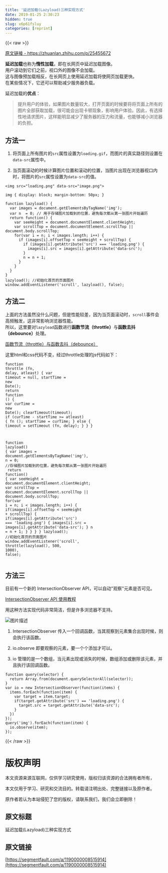 ```yaml
---
title: '延迟加载(Lazyload)三种实现方式' 
date: 2019-01-25 2:30:23
hidden: true
slug: x6p61fsluy
categories: [reprint]
---
```


{{< raw >}}

                    
<p><a href="https://zhuanlan.zhihu.com/p/25455672" rel="nofollow noreferrer" target="_blank">原文链接 - https://zhuanlan.zhihu.com/p/25455672</a></p>
<p><strong>延迟加载</strong>也称为<strong>惰性加载</strong>，即在长网页中延迟加载图像。<br>用户滚动到它们之前，视口外的图像不会加载。<br>这与图像预加载相反，在长网页上使用延迟加载将使网页加载更快。<br>在某些情况下，它还可以帮助减少服务器负载。</p>
<p>延迟加载的<strong>优点</strong>：</p>
<blockquote><p>提升用户的体验，如果图片数量较大，打开页面的时候要将将页面上所有的图片全部获取加载，很可能会出现卡顿现象，影响用户体验。因此，有选择性地请求图片，这样能明显减少了服务器的压力和流量，也能够减小浏览器的负担。</p></blockquote>
<h2 id="articleHeader0">方法一</h2>
<ol>
<li><p>将页面上所有图片的<code>src</code>属性设置为<code>loading.gif</code>，而图片的真实路径则设置在<code>data-src</code>属性中。</p></li>
<li><p>当页面滚动的时候计算图片位置和滚动的位置，当图片出现在浏览器视口内时，将图片的<code>src</code>属性设置为<code>data-src</code>的值。</p></li>
</ol>
<div class="widget-codetool" style="display:none;">
      <div class="widget-codetool--inner">
      <span class="selectCode code-tool" data-toggle="tooltip" data-placement="top" title="" data-original-title="全选"></span>
      <span type="button" class="copyCode code-tool" data-toggle="tooltip" data-placement="top" data-clipboard-text="<img src=&quot;loading.png&quot; data-src=&quot;image.png&quot;>" title="" data-original-title="复制"></span>
      <span type="button" class="saveToNote code-tool" data-toggle="tooltip" data-placement="top" title="" data-original-title="放进笔记"></span>
      </div>
      </div><pre class="xml hljs"><code class="html" style="word-break: break-word; white-space: initial;"><span class="hljs-tag">&lt;<span class="hljs-name">img</span> <span class="hljs-attr">src</span>=<span class="hljs-string">"loading.png"</span> <span class="hljs-attr">data-src</span>=<span class="hljs-string">"image.png"</span>&gt;</span></code></pre>
<div class="widget-codetool" style="display:none;">
      <div class="widget-codetool--inner">
      <span class="selectCode code-tool" data-toggle="tooltip" data-placement="top" title="" data-original-title="全选"></span>
      <span type="button" class="copyCode code-tool" data-toggle="tooltip" data-placement="top" data-clipboard-text="img { display: block; margin-bottom: 50px; }" title="" data-original-title="复制"></span>
      <span type="button" class="saveToNote code-tool" data-toggle="tooltip" data-placement="top" title="" data-original-title="放进笔记"></span>
      </div>
      </div><pre class="css hljs"><code class="css" style="word-break: break-word; white-space: initial;"><span class="hljs-selector-tag">img</span> { <span class="hljs-attribute">display</span>: block; <span class="hljs-attribute">margin-bottom</span>: <span class="hljs-number">50px</span>; }</code></pre>
<div class="widget-codetool" style="display:none;">
      <div class="widget-codetool--inner">
      <span class="selectCode code-tool" data-toggle="tooltip" data-placement="top" title="" data-original-title="全选"></span>
      <span type="button" class="copyCode code-tool" data-toggle="tooltip" data-placement="top" data-clipboard-text="function lazyload() {
  var images = document.getElementsByTagName('img');
  var n  = 0; // 用于存储图片加载到的位置，避免每次都从第一张图片开始遍历    
  return function() {
    var seeHeight = document.documentElement.clientHeight;
    var scrollTop = document.documentElement.scrollTop || document.body.scrollTop;
    for(var i = n; i < images.length; i++) {
      if (images[i].offsetTop < seeHeight + scrollTop) {
        if (images[i].getAttribute('src') === 'loading.png') {
          images[i].src = images[i].getAttribute('data-src');
        }
        n = n + 1;
      }
    }
  }
}
lazyload(); //初始化首页的页面图片
window.addEventListener('scroll', lazyload(), false);" title="" data-original-title="复制"></span>
      <span type="button" class="saveToNote code-tool" data-toggle="tooltip" data-placement="top" title="" data-original-title="放进笔记"></span>
      </div>
      </div><pre class="javascript hljs"><code class="javascript"><span class="hljs-function"><span class="hljs-keyword">function</span> <span class="hljs-title">lazyload</span>(<span class="hljs-params"></span>) </span>{
  <span class="hljs-keyword">var</span> images = <span class="hljs-built_in">document</span>.getElementsByTagName(<span class="hljs-string">'img'</span>);
  <span class="hljs-keyword">var</span> n  = <span class="hljs-number">0</span>; <span class="hljs-comment">// 用于存储图片加载到的位置，避免每次都从第一张图片开始遍历    </span>
  <span class="hljs-keyword">return</span> <span class="hljs-function"><span class="hljs-keyword">function</span>(<span class="hljs-params"></span>) </span>{
    <span class="hljs-keyword">var</span> seeHeight = <span class="hljs-built_in">document</span>.documentElement.clientHeight;
    <span class="hljs-keyword">var</span> scrollTop = <span class="hljs-built_in">document</span>.documentElement.scrollTop || <span class="hljs-built_in">document</span>.body.scrollTop;
    <span class="hljs-keyword">for</span>(<span class="hljs-keyword">var</span> i = n; i &lt; images.length; i++) {
      <span class="hljs-keyword">if</span> (images[i].offsetTop &lt; seeHeight + scrollTop) {
        <span class="hljs-keyword">if</span> (images[i].getAttribute(<span class="hljs-string">'src'</span>) === <span class="hljs-string">'loading.png'</span>) {
          images[i].src = images[i].getAttribute(<span class="hljs-string">'data-src'</span>);
        }
        n = n + <span class="hljs-number">1</span>;
      }
    }
  }
}
lazyload(); <span class="hljs-comment">//初始化首页的页面图片</span>
<span class="hljs-built_in">window</span>.addEventListener(<span class="hljs-string">'scroll'</span>, lazyload(), <span class="hljs-literal">false</span>);</code></pre>
<h2 id="articleHeader1">方法二</h2>
<p>上面的方法虽然没什么问题，但是性能较差，因为当页面滚动时，<code>scroll</code>事件会高频触发，这非常影响浏览器性能。<br>所以，这里要对<code>lazyload</code>函数进行<strong>函数节流（throttle）</strong>与<strong>函数去抖（debounce）</strong>处理。</p>
<p><a href="http://www.cnblogs.com/fsjohnhuang/p/4147810.html" rel="nofollow noreferrer" target="_blank">函数节流（throttle）与函数去抖（debounce）</a></p>
<p>这里html和css代码不变，经过throttle处理的js代码如下：</p>
<div class="widget-codetool" style="display:none;">
      <div class="widget-codetool--inner">
      <span class="selectCode code-tool" data-toggle="tooltip" data-placement="top" title="" data-original-title="全选"></span>
      <span type="button" class="copyCode code-tool" data-toggle="tooltip" data-placement="top" data-clipboard-text="function throttle (fn, delay, atleast) {
  var timeout = null,
      startTime = new Date();
  return function () {
    var curTime = new Date();
    clearTimeout(timeout);
    if (curTime - startTime >= atleast) {
      fn ();
      startTime = curTime;
    } else {
      timeout = setTimeout (fn, delay);
    }
  }
}

function lazyload() {
  var images = document.getElementsByTagName('img'),
      n = 0;      //存储图片加载到的位置，避免每次都从第一张图片开始遍历   
  return function() {
    var seeHeight = document.documentElement.clientHeight;
    var scrollTop = document.documentElement.scrollTop || document.body.scrollTop;
    for(var i = n; i < images.length; i++) {
      if(images[i].offsetTop < seeHeight + scrollTop) {
        if(images[i].getAttribute('src') === 'loading.png') {
          images[i].src = images[i].getAttribute('data-src');
        }
        n = n + 1;
      }
    }
  }
}
lazyload(); //初始化首页的页面图片
window.addEventListener('scroll', throttle(lazyload(), 500, 1000), false);" title="" data-original-title="复制"></span>
      <span type="button" class="saveToNote code-tool" data-toggle="tooltip" data-placement="top" title="" data-original-title="放进笔记"></span>
      </div>
      </div><pre class="javascript hljs"><code class="javascript"><span class="hljs-function"><span class="hljs-keyword">function</span> <span class="hljs-title">throttle</span> (<span class="hljs-params">fn, delay, atleast</span>) </span>{
  <span class="hljs-keyword">var</span> timeout = <span class="hljs-literal">null</span>,
      startTime = <span class="hljs-keyword">new</span> <span class="hljs-built_in">Date</span>();
  <span class="hljs-keyword">return</span> <span class="hljs-function"><span class="hljs-keyword">function</span> (<span class="hljs-params"></span>) </span>{
    <span class="hljs-keyword">var</span> curTime = <span class="hljs-keyword">new</span> <span class="hljs-built_in">Date</span>();
    clearTimeout(timeout);
    <span class="hljs-keyword">if</span> (curTime - startTime &gt;= atleast) {
      fn ();
      startTime = curTime;
    } <span class="hljs-keyword">else</span> {
      timeout = setTimeout (fn, delay);
    }
  }
}

<span class="hljs-function"><span class="hljs-keyword">function</span> <span class="hljs-title">lazyload</span>(<span class="hljs-params"></span>) </span>{
  <span class="hljs-keyword">var</span> images = <span class="hljs-built_in">document</span>.getElementsByTagName(<span class="hljs-string">'img'</span>),
      n = <span class="hljs-number">0</span>;      <span class="hljs-comment">//存储图片加载到的位置，避免每次都从第一张图片开始遍历   </span>
  <span class="hljs-keyword">return</span> <span class="hljs-function"><span class="hljs-keyword">function</span>(<span class="hljs-params"></span>) </span>{
    <span class="hljs-keyword">var</span> seeHeight = <span class="hljs-built_in">document</span>.documentElement.clientHeight;
    <span class="hljs-keyword">var</span> scrollTop = <span class="hljs-built_in">document</span>.documentElement.scrollTop || <span class="hljs-built_in">document</span>.body.scrollTop;
    <span class="hljs-keyword">for</span>(<span class="hljs-keyword">var</span> i = n; i &lt; images.length; i++) {
      <span class="hljs-keyword">if</span>(images[i].offsetTop &lt; seeHeight + scrollTop) {
        <span class="hljs-keyword">if</span>(images[i].getAttribute(<span class="hljs-string">'src'</span>) === <span class="hljs-string">'loading.png'</span>) {
          images[i].src = images[i].getAttribute(<span class="hljs-string">'data-src'</span>);
        }
        n = n + <span class="hljs-number">1</span>;
      }
    }
  }
}
lazyload(); <span class="hljs-comment">//初始化首页的页面图片</span>
<span class="hljs-built_in">window</span>.addEventListener(<span class="hljs-string">'scroll'</span>, throttle(lazyload(), <span class="hljs-number">500</span>, <span class="hljs-number">1000</span>), <span class="hljs-literal">false</span>);</code></pre>
<h2 id="articleHeader2">方法三</h2>
<p>目前有一个新的 IntersectionObserver API，可以自动"观察"元素是否可见。</p>
<p><a href="http://www.ruanyifeng.com/blog/2016/11/intersectionobserver_api.html" rel="nofollow noreferrer" target="_blank">IntersectionObserver API 使用教程</a></p>
<p>用这种方法实现代码非常简洁，但是许多浏览器不支持。</p>
<p><span class="img-wrap"><img data-src="/img/bVJTzv?w=1267&amp;h=281" src="https://static.alili.tech/img/bVJTzv?w=1267&amp;h=281" alt="图片描述" title="图片描述" style="cursor: pointer; display: inline;"></span></p>
<ol>
<li><p>IntersectionObserver 传入一个回调函数，当其观察到元素集合出现时候，则会执行该函数。</p></li>
<li><p>io.observe 即要观察的元素，要一个个添加才可以。</p></li>
<li><p>io 管理的是一个数组，当元素出现或消失的时候，数组添加或删除该元素，并且执行该回调函数。</p></li>
</ol>
<div class="widget-codetool" style="display:none;">
      <div class="widget-codetool--inner">
      <span class="selectCode code-tool" data-toggle="tooltip" data-placement="top" title="" data-original-title="全选"></span>
      <span type="button" class="copyCode code-tool" data-toggle="tooltip" data-placement="top" data-clipboard-text="function query(selector) {
  return Array.from(document.querySelectorAll(selector));
}
var io = new IntersectionObserver(function(items) {
  items.forEach(function(item) {
    var target = item.target;
    if(target.getAttribute('src') == 'loading.png') {
      target.src = target.getAttribute('data-src');
    }
  })
});
query('img').forEach(function(item) {
  io.observe(item);
});" title="" data-original-title="复制"></span>
      <span type="button" class="saveToNote code-tool" data-toggle="tooltip" data-placement="top" title="" data-original-title="放进笔记"></span>
      </div>
      </div><pre class="javascript hljs"><code class="javascript"><span class="hljs-function"><span class="hljs-keyword">function</span> <span class="hljs-title">query</span>(<span class="hljs-params">selector</span>) </span>{
  <span class="hljs-keyword">return</span> <span class="hljs-built_in">Array</span>.from(<span class="hljs-built_in">document</span>.querySelectorAll(selector));
}
<span class="hljs-keyword">var</span> io = <span class="hljs-keyword">new</span> IntersectionObserver(<span class="hljs-function"><span class="hljs-keyword">function</span>(<span class="hljs-params">items</span>) </span>{
  items.forEach(<span class="hljs-function"><span class="hljs-keyword">function</span>(<span class="hljs-params">item</span>) </span>{
    <span class="hljs-keyword">var</span> target = item.target;
    <span class="hljs-keyword">if</span>(target.getAttribute(<span class="hljs-string">'src'</span>) == <span class="hljs-string">'loading.png'</span>) {
      target.src = target.getAttribute(<span class="hljs-string">'data-src'</span>);
    }
  })
});
query(<span class="hljs-string">'img'</span>).forEach(<span class="hljs-function"><span class="hljs-keyword">function</span>(<span class="hljs-params">item</span>) </span>{
  io.observe(item);
});</code></pre>

                
{{< /raw >}}

# 版权声明
本文资源来源互联网，仅供学习研究使用，版权归该资源的合法拥有者所有，

本文仅用于学习、研究和交流目的。转载请注明出处、完整链接以及原作者。

原作者若认为本站侵犯了您的版权，请联系我们，我们会立即删除！

## 原文标题
延迟加载(Lazyload)三种实现方式

## 原文链接
[https://segmentfault.com/a/1190000008515914](https://segmentfault.com/a/1190000008515914)

